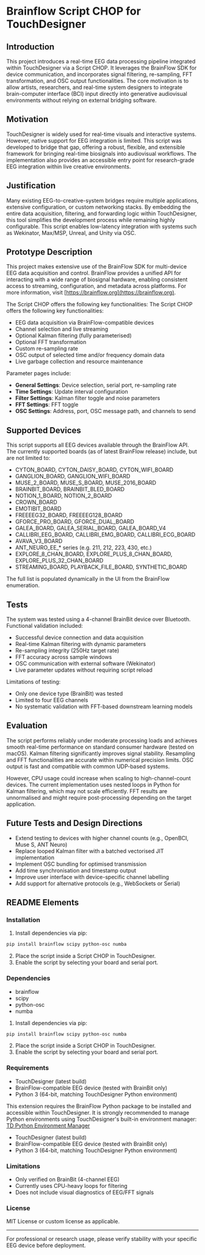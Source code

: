 # Brainflow Script CHOP for TouchDesigner

## Introduction

This project introduces a real-time EEG data processing pipeline integrated within TouchDesigner via a Script CHOP. It leverages the BrainFlow SDK for device communication, and incorporates signal filtering, re-sampling, FFT transformation, and OSC output functionalities. The core motivation is to allow artists, researchers, and real-time system designers to integrate brain-computer interface (BCI) input directly into generative audiovisual environments without relying on external bridging software.

## Motivation

TouchDesigner is widely used for real-time visuals and interactive systems. However, native support for EEG integration is limited. This script was developed to bridge that gap, offering a robust, flexible, and extensible framework for bringing real-time biosignals into audiovisual workflows. The implementation also provides an accessible entry point for research-grade EEG integration within live creative environments.

## Justification

Many existing EEG-to-creative-system bridges require multiple applications, extensive configuration, or custom networking stacks. By embedding the entire data acquisition, filtering, and forwarding logic within TouchDesigner, this tool simplifies the development process while remaining highly configurable. This script enables low-latency integration with systems such as Wekinator, Max/MSP, Unreal, and Unity via OSC.

## Prototype Description

This project makes extensive use of the BrainFlow SDK for multi-device EEG data acquisition and control. BrainFlow provides a unified API for interacting with a wide range of biosignal hardware, enabling consistent access to streaming, configuration, and metadata across platforms. For more information, visit [https://brainflow.org](https://brainflow.org).

The Script CHOP offers the following key functionalities:
The Script CHOP offers the following key functionalities:

* EEG data acquisition via BrainFlow-compatible devices
* Channel selection and live streaming
* Optional Kalman filtering (fully parameterised)
* Optional FFT transformation
* Custom re-sampling rate
* OSC output of selected time and/or frequency domain data
* Live garbage collection and resource maintenance

Parameter pages include:

* **General Settings**: Device selection, serial port, re-sampling rate
* **Time Settings**: Update interval configuration
* **Filter Settings**: Kalman filter toggle and noise parameters
* **FFT Settings**: FFT toggle
* **OSC Settings**: Address, port, OSC message path, and channels to send

## Supported Devices

This script supports all EEG devices available through the BrainFlow API. The currently supported boards (as of latest BrainFlow release) include, but are not limited to:

* CYTON\_BOARD, CYTON\_DAISY\_BOARD, CYTON\_WIFI\_BOARD
* GANGLION\_BOARD, GANGLION\_WIFI\_BOARD
* MUSE\_2\_BOARD, MUSE\_S\_BOARD, MUSE\_2016\_BOARD
* BRAINBIT\_BOARD, BRAINBIT\_BLED\_BOARD
* NOTION\_1\_BOARD, NOTION\_2\_BOARD
* CROWN\_BOARD
* EMOTIBIT\_BOARD
* FREEEEG32\_BOARD, FREEEEG128\_BOARD
* GFORCE\_PRO\_BOARD, GFORCE\_DUAL\_BOARD
* GALEA\_BOARD, GALEA\_SERIAL\_BOARD, GALEA\_BOARD\_V4
* CALLIBRI\_EEG\_BOARD, CALLIBRI\_EMG\_BOARD, CALLIBRI\_ECG\_BOARD
* AVAVA\_V3\_BOARD
* ANT\_NEURO\_EE\_\* series (e.g. 211, 212, 223, 430, etc.)
* EXPLORE\_8\_CHAN\_BOARD, EXPLORE\_PLUS\_8\_CHAN\_BOARD, EXPLORE\_PLUS\_32\_CHAN\_BOARD
* STREAMING\_BOARD, PLAYBACK\_FILE\_BOARD, SYNTHETIC\_BOARD

The full list is populated dynamically in the UI from the BrainFlow enumeration.

## Tests

The system was tested using a 4-channel BrainBit device over Bluetooth. Functional validation included:

* Successful device connection and data acquisition
* Real-time Kalman filtering with dynamic parameters
* Re-sampling integrity (250Hz target rate)
* FFT accuracy across sample windows
* OSC communication with external software (Wekinator)
* Live parameter updates without requiring script reload

Limitations of testing:

* Only one device type (BrainBit) was tested
* Limited to four EEG channels
* No systematic validation with FFT-based downstream learning models

## Evaluation

The script performs reliably under moderate processing loads and achieves smooth real-time performance on standard consumer hardware (tested on macOS). Kalman filtering significantly improves signal stability. Resampling and FFT functionalities are accurate within numerical precision limits. OSC output is fast and compatible with common UDP-based systems.

However, CPU usage could increase when scaling to high-channel-count devices. The current implementation uses nested loops in Python for Kalman filtering, which may not scale efficiently. FFT results are unnormalised and might require post-processing depending on the target application.

## Future Tests and Design Directions

* Extend testing to devices with higher channel counts (e.g., OpenBCI, Muse S, ANT Neuro)
* Replace looped Kalman filter with a batched vectorised JIT implementation
* Implement OSC bundling for optimised transmission
* Add time synchronisation and timestamp output
* Improve user interface with device-specific channel labelling
* Add support for alternative protocols (e.g., WebSockets or Serial)

## README Elements

### Installation

1. Install dependencies via pip:

```bash
pip install brainflow scipy python-osc numba
```

2. Place the script inside a Script CHOP in TouchDesigner.
3. Enable the script by selecting your board and serial port.

### Dependencies

* brainflow
* scipy
* python-osc
* numba

1. Install dependencies via pip:

```bash
pip install brainflow scipy python-osc numba
```

2. Place the script inside a Script CHOP in TouchDesigner.
3. Enable the script by selecting your board and serial port.

### Requirements

* TouchDesigner (latest build)
* BrainFlow-compatible EEG device (tested with BrainBit only)
* Python 3 (64-bit, matching TouchDesigner Python environment)

This extension requires the BrainFlow Python package to be installed and accessible within TouchDesigner. It is strongly recommended to manage Python environments using TouchDesigner's built-in environment manager: [TD Python Environment Manager](https://derivative.ca/community-post/introducing-touchdesigner-python-environment-manager-tdpyenvmanager/72024)

* TouchDesigner (latest build)
* BrainFlow-compatible EEG device (tested with BrainBit only)
* Python 3 (64-bit, matching TouchDesigner Python environment)

### Limitations

* Only verified on BrainBit (4-channel EEG)
* Currently uses CPU-heavy loops for filtering
* Does not include visual diagnostics of EEG/FFT signals

### License

MIT License or custom license as applicable.

---

For professional or research usage, please verify stability with your specific EEG device before deployment.
